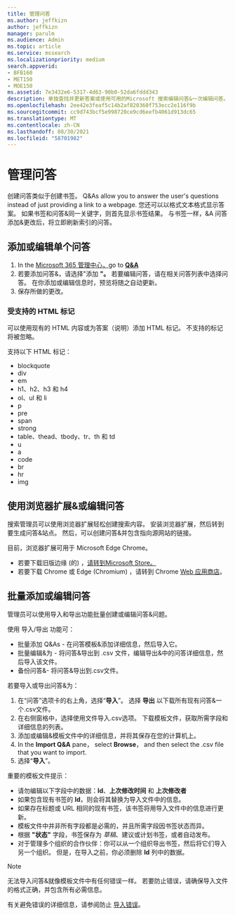 ```yaml
---
title: 管理问答
ms.author: jeffkizn
author: jeffkizn
manager: parulm
ms.audience: Admin
ms.topic: article
ms.service: mssearch
ms.localizationpriority: medium
search.appverid:
- BFB160
- MET150
- MOE150
ms.assetid: 7e3432e6-5317-4d63-90b0-52da6fddd343
description: 单独查找并更新答案或使用可用的Microsoft 搜索编辑问答&一次编辑问答。
ms.openlocfilehash: 2ee42e3feaf5c14b2af820360f753ecc2e116f9b
ms.sourcegitcommit: cc9d743bcf5e998720ce9cd6eefb4061d913dc65
ms.translationtype: MT
ms.contentlocale: zh-CN
ms.lasthandoff: 08/30/2021
ms.locfileid: "58701982"
---
```

# <a name="manage-qas"></a>管理问答

创建问答类似于创建书签。 Q&As allow you to answer the user's questions instead of just providing a link to a webpage. 您还可以以格式文本格式显示答案。 如果书签和问答&同一关键字，则首先显示书签结果。 与书签一样，&A 问答添加&更改后，将立即刷新索引的问答。

## <a name="add-or-edit-a-single-qa"></a>添加或编辑单个问答

1. In the [Microsoft 365 管理中心，](https://admin.microsoft.com)go to [**Q&A**](https://admin.microsoft.com/Adminportal/Home#/MicrosoftSearch/qnas)
1. 若要添加问答&，请选择"添加 **"。**
若要编辑问答，请在相关问答列表中选择问答。 在你添加或编辑信息时，预览将随之自动更新。
1. 保存所做的更改。

### <a name="supported-html-tags"></a>受支持的 HTML 标记

可以使用现有的 HTML 内容或为答案（说明）添加 HTML 标记。 不支持的标记将被忽略。

支持以下 HTML 标记：

- blockquote
- div
- em
- h1、h2、h3 和 h4
- ol、ul 和 li
- p
- pre
- span
- strong
- table、thead、tbody、tr、th 和 td
- u
- a
- code
- br
- hr
- img

## <a name="add-or-edit-qas-using-browser-extensions"></a>使用浏览器扩展&或编辑问答

搜索管理员可以使用浏览器扩展轻松创建搜索内容。 安装浏览器扩展，然后转到要生成问答&站点。 然后，可以创建问答&并包含指向源网站的链接。

目前，浏览器扩展可用于 Microsoft Edge Chrome。

- 若要下载旧版边缘 (的) ，[请转到Microsoft Store。](https://www.microsoft.com/p/microsoft-search-content-creator/9nrqdbcbwq55?activetab=pivot:overviewtab)
- 若要下载 Chrome 或 Edge (Chromium) ，请转到 Chrome [Web 应用商店](https://chrome.google.com/webstore/detail/microsoft-search-content/nocnablpaoeecfmfnjoheefkogmleipm)。

## <a name="bulk-add-or-edit-qas"></a>批量添加或编辑问答

管理员可以使用导入和导出功能批量创建或编辑问答&问题。

使用 导入/导出 功能可：

- 批量添加 Q&As - 在问答模板&添加详细信息，然后导入它。
- 批量编辑&为 - 将问答&导出到 .csv 文件，编辑导出&中的问答详细信息，然后导入该文件。
- 备份问答&- 将问答&导出到.csv文件。

若要导入或导出问答&为：

1. 在“问答”选项卡的右上角，选择“**导入**”。
选择 **导出** 以下载所有现有问答&一个.csv文件。
1. 在右侧窗格中，选择使用文件导入.csv选项。 下载模板文件，获取所需字段和详细信息的列表。
1. 添加或编辑&模板文件中的详细信息，并将其保存在您的计算机上。
1. In the **Import Q&A** pane， select **Browse**， and then select the .csv file that you want to import.
1. 选择“**导入**”。

重要的模板文件提示：

- 请勿编辑以下字段中的数据：**Id**、**上次修改时间** 和 **上次修改者**
- 如果包含现有书签的 **Id**，则会将其替换为导入文件中的信息。
- 如果存在标题或 URL 相同的现有书签，该书签将用导入文件中的信息进行更新。
- 模板文件中并非所有字段都是必需的，并且所需字段因书签状态而异。
- 根据 **"状态"** 字段，书签保存为 *草稿*、建议或计划书签，或者自动发布。
- 对于管理多个组织的合作伙伴：你可以从一个组织导出书签，然后将它们导入另一个组织。 但是，在导入之前，你必须删除 **Id** 列中的数据。

> [!NOTE]
> 无法导入问答&就像模板文件中有任何错误一样。 若要防止错误，请确保导入文件的格式正确，并包含所有必需信息。

有关避免错误的详细信息，请参阅防止 [导入错误](manage-bookmarks.md#prevent-import-errors)。
